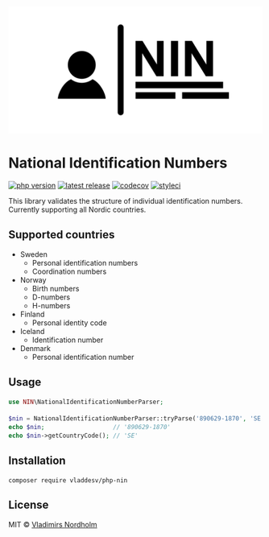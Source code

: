 ![logo](https://github.com/vladdeSV/php-nin/raw/develop/resources/logo-transparent.png)

# National Identification Numbers
[![php version](https://img.shields.io/badge/php-%3E%3D7.2-8892BF.svg?logo=php)](https://github.com/vladdeSV/php-nin/blob/develop/composer.json)
[![latest release](https://img.shields.io/packagist/v/vladdeSV/php-nin.svg?style=flat)](https://packagist.org/packages/vladdeSV/php-nin)
[![codecov](https://codecov.io/gh/vladdeSV/php-nin/branch/release/graph/badge.svg)](https://codecov.io/gh/vladdeSV/php-nin)
[![styleci](https://github.styleci.io/repos/247304996/shield?style=flat&branch=release)](https://github.styleci.io/repos/247304996)

This library validates the structure of individual identification numbers. Currently supporting all Nordic countries.

## Supported countries
* Sweden
  * Personal identification numbers
  * Coordination numbers
* Norway
  * Birth numbers
  * D-numbers
  * H-numbers
* Finland
  * Personal identity code
* Iceland
  * Identification number
* Denmark
  * Personal identification number

## Usage

```php
use NIN\NationalIdentificationNumberParser;

$nin = NationalIdentificationNumberParser::tryParse('890629-1870', 'SE');
echo $nin;                   // '890629-1870'
echo $nin->getCountryCode(); // 'SE'
```

## Installation

```
composer require vladdesv/php-nin
```

## License
MIT © [Vladimirs Nordholm](https://github.com/vladdeSV)
